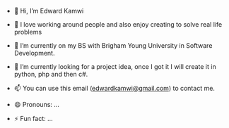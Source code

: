 - 👋 Hi, I’m Edward Kamwi
  
- 👀 I love working around people and also enjoy creating to solve real life problems
- 🌱 I’m currently on my BS with Brigham Young University in Software Development.
- 💞️ I’m currently looking for a project idea, once I got it I will create it in python, php and then c#.
- 📫 You can use this email (edwardkamwi@gmail.com) to contact me.
- 😄 Pronouns: ...
- ⚡ Fun fact: ...

<!---
EddyKamwi/EddyKamwi is a ✨ special ✨ repository because its `README.md` (this file) appears on your GitHub profile.
You can click the Preview link to take a look at your changes.
--->
